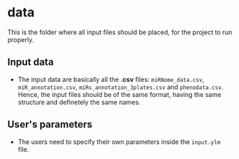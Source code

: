 # data
This is the folder where all input files should be placed, for the project to run properly.

## Input data
- The input data are basically all the **.csv** files: `miRNome_data.csv`, `miR_annotation.csv`, `miRs_annotation_3plates.csv` and `phenodata.csv`.  
Hence, the input files should be of the same format, having the same structure and definetely the same names.

## User's parameters
- The users need to specify their own parameters inside the `input.ylm` file.
